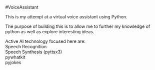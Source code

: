 #VoiceAssistant

This is my attempt at a virtual voice assistant using Python. <br />

The purpose of building this is to allow me to further my knowledge of python as well as explore interesting ideas. <br />

Active AI technology focused here are: <br />
 Speech Recognition <br />
 Speech Synthesis (pyttsx3) <br />
 pywhatkit <br />
 pyjokes
 
